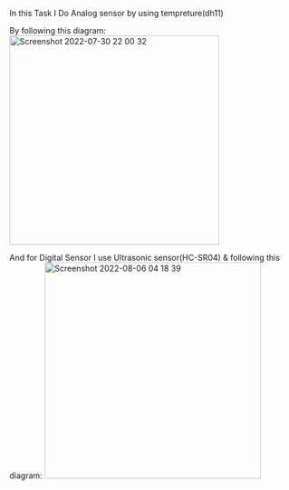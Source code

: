 In this Task I Do Analog sensor by using tempreture(dh11)

By following this diagram:<img width="370" alt="Screenshot 2022-07-30 22 00 32" src="https://user-images.githubusercontent.com/48599199/183228187-b84301bb-4990-493a-9175-d0dfb91fd5be.png">

And for Digital Sensor I use Ultrasonic sensor(HC-SR04) & following  this diagram:
<img width="382" alt="Screenshot 2022-08-06 04 18 39" src="https://user-images.githubusercontent.com/48599199/183228249-c7cb8998-d634-49bd-a894-458b3d4d7697.png">
